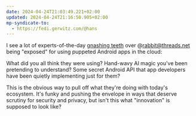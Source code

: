 ```yaml
---
date: 2024-04-24T21:03:49.221+02:00
updated: 2024-04-24T21:16:50.905+02:00
mp-syndicate-to:
  - https://fedi.gerwitz.com/@hans
---
```

I see a lot of experts-of-the-day [gnashing teeth](https://github.com/rabbitscam/rabbitr1) over @rabbit@threads.net being "exposed" for using puppeted Android apps in the cloud: 

What did you all think they were using? Hand-wavy AI magic you've been pretending to understand? Some secret Android API that app developers have been quietly implementing just for them?

This is the obvious way to pull off what they're doing with today's ecosystem. It's funky and pushing the envelope in ways that deserve scrutiny for security and privacy, but isn't this what "innovation" is supposed to look like?

